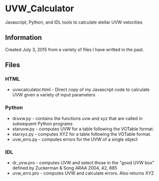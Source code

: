 # UVW_Calculator
Javascript, Python, and IDL tools to calculate stellar UVW velocities

## Information
Created July 3, 2015 from a variety of files I have writted in the past.

## Files
### HTML
* uvwcalculator.html - Direct copy of my Javascript code to calculate UVW given a variety of input parameters
### Python
* druvw.py - contains the functions uvw and xyz that are called in subsequent Python programs
* staruvw.py - computes UVW for a table following the VOTable format.
* starxyz.py - computes XYZ for a table following the VOTable format.
* uvw_errs.py - computes errors for the UVW of a single object
### IDL
* dr_uvw.pro - computes UVW and select those in the "good UVW box" defined by Zuckerman & Song ARAA 2004, 42, 685
* uvw_errs.pro - computes UVW and calculate errors. Also returns XYZ